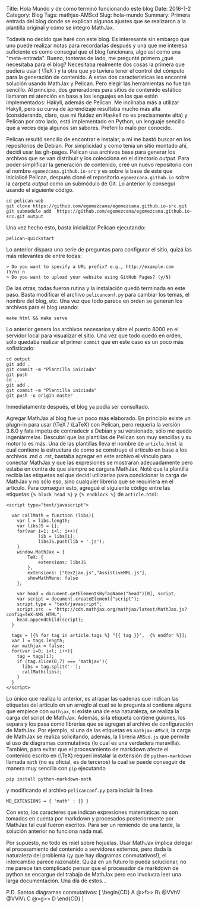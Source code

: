 Title: Hola Mundo y de como terminó funcionando este blog
Date: 2016-1-2
Category: Blog
Tags: mathjax-AMScd
Slug: hola-mundo
Summary: Primera entrada del blog donde se explican algunos ajustes que se realizaron a la plantilla original y cómo se integró MathJax.

Todavía no decido que haré con este blog. Es interesante sin embargo que uno puede realizar notas
para recordarlas después y una que me interesa suficiente es como conseguí que el blog funcionara, algo así
como una "meta-entrada". Bueno, tonteras de lado, me pregunté primero ¿qué necesitaba para el blog? Necesitaba realmente dos cosas
la primera que pudiera usar \( \TeX \) y la otra que yo tuviera tener el control del cómputo para la generación de contenido. 
A estas dos características les encontré solución usando MathJax y Pelican. Pero elegir las herramientas no fue tan sencillo. 
Al principio, dos generadores para sitios de contenido estático llamaron mi atención en base a los lenguajes en los que están 
implementados: Hakyll, además de Pelican. Me inclinaba más a utilizar Hakyll, pero su curva de aprendizaje resultaba mucho más alta
(considerando, claro, que mi fluidez en Haskell no es precisamente alta) y Pelican por otro lado, está implementado en Python, 
un lenguaje sencillo que a veces deja algunos sin sabores. Preferí lo malo por conocido.

Pelican resultó sencillo de encontrar e instalar, a mí me bastó buscar en los repositorios de Debian. 
Por simplicidad y como tenía un sitio montado ahí, decidí usar las gh-pages.  Pelican usa archivos base para generar los 
archivos que se van distribuir y los colecciona en el directorio *output*. Para poder simplificar la generación de contenido,
creé un nuevo repositorio con el nombre `egomezcana.github.io-src` y es sobre la base de este que inicialicé
Pelican, después cloné el repositorio `egomezcana.github.io` sobre la carpeta *output* como un submódulo de Git. Lo
anterior lo conseguí usando el siguiente código.

	cd pelican-web
	git clone https://github.com/egomezcana/egomezcana.github.io-src.git
	git submodule add  https://github.com/egomezcana/egomezcana.github.io-src.git output

Una vez hecho esto, basta inicializar Pelican ejecutando:

	pelican-quickstart

Lo anterior dispara una serie de preguntas para configurar el sitio, quizá las más relevantes de entre todas:

	> Do you want to specify a URL prefix? e.g., http://example.com   (Y/n) n
	> Do you want to upload your website using GitHub Pages? (y/N)

De las otras, todas fueron rutina y la instalación quedó terminada en este paso. Basta modificar
el archivo `pelicanconf.py` para cambiar los temas, el nombre del blog, etc. Una vez que todo
parece en orden se generan los archivos para el blog usando:
	
	make html && make serve

Lo anterior genera los archivos necesarios y abre el puerto 8000 en el servidor local para visualizar
el sitio. Una vez que todo quedó en orden, sólo quedaba realizar el primer `commit` que en este caso
es un poco más sofisticado:

	cd output
	git add .
	git commit -m "Plantilla iniciada"
	git push
	cd ..
	git add .
	git commit -m "Plantilla iniciada"
	git push -u origin master

Inmediatamente después, el blog ya podía ser consultado.

Agregar MathJax al blog fue un poco más elaborado. En principio existe un plugn-in para usar
\(\TeX / \LaTeX\) con Pelican, pero requería la versión 3.6.0 y fata ímpetu de contradecir a Debian
y su versionado, sólo me quedo ingeniármelas. Descubrí que las plantillas de Pelican son muy sencillas y su motor
lo es más. Una de las plantillas lleva el nombre de `article.html` la cual
contiene la estructura de como se construye el articulo en base a los archivos .md o .rst, bastaba
agregar en este archivo el vínculo para conectar MathJax y que las expresiones se mostraran adecuadamente 
pero estaba en contra de que siempre se cargara MathJax. Noté que la plantilla recibía las etiquetas así que
decidí utilizarlas para condicionar la carga de MathJax y no sólo eso, sino cualquier librería
que se requiriera en el artículo. Para conseguir esto, agregué el siguiente código entre las
etiquetas `{% block head %}` y `{% endblock %}` de `article.html`:

	<script type="text/javascript">

	  var callMath = function (libs){
	    var l = libs.length;
	    var libsJS = [];
	    for(var i=1; i<l; i++){
	            lib = libs[i];
	            libsJS.push(lib + '.js');
	    }
	    window.MathJax = {
	        TeX: {
	            extensions: libsJS
	        },
	        extensions: ["tex2jax.js","AssistiveMML.js"],
	        showMathMenu: false
	    };

	    var head = document.getElementsByTagName("head")[0], script;
	    var script = document.createElement("script");
	    script.type = "text/javascript";
	    script.src  = "http://cdn.mathjax.org/mathjax/latest/MathJax.js?config=TeX-AMS_HTML";
	    head.appendChild(script);
	  }

	  tags = [{% for tag in article.tags %} "{{ tag }}",  {% endfor %}];
	  var l = tags.length;
	  var mathjax = false;
	  for(var i=0; i<l; i++){
	    tag = tags[i];
	    if (tag.slice(0,7) === 'mathjax'){
	      libs = tag.split('-');
	      callMath(libs);
	    }
	  }
	</script>

Lo único que realiza lo anterior, es atrapar las cadenas que indican las etiquetas del artículo 
en un arreglo al cual se le pregunta si contiene alguna que empiece con `mathjax`, si existe una
de esa naturaleza, se realiza la carga del script de MathJax. Además, si la etiqueta
contiene guiones, los separa y los pasa como librerías que se agregan al archivo de configuración
de MathJax. Por ejemplo, si una de las etiquetas es `mathjax-AMScd`, la carga de MathJax se realiza
solicitando, además, la librería `AMScd.js` que permite el uso de diagramas conmutativos (lo cual es una
verdadera maravilla). También, para evitar que el procesamiento de markdown afecte el contenido escrito en \(\TeX\)
requerí instalar la extensión de `python-markdown` llamada `math` (no es oficial, es de terceros) la cual se 
puede conseguir de manera muy sencilla con `pip` ejecutando

	pip install python-markdown-math

y modificando el archivo `pelicanconf.py` para incluir la linea

	MD_EXTENSIONS = { 'math' : {} }

Con esto, los caracteres que indican expresiones matemáticas no son tomados en cuenta por markdown
y procesados posteriormente por MathJax tal cual fueron escritos. Para ser un remiendo de una tarde,
la solución anterior no funciona nada mal.

Por supuesto, no todo es miel sobre hojuelas. Usar MathJax implica delegar el procesamiento del contenido
a servidores externos, pero dada la naturaleza del problema (¡y que hay diagramas conmutativos!), el
intercambio parece razonable. Quizá en un futuro lo pueda solucionar, no me parece tan complicado 
pensar que el procesador de markdown de python se encargue del trabajo de MathJax pero eso involucra leer
una larga documentación. Una día de estos...


P.D. Santos diagramas conmutativos:
\[
\begin{CD}
A     @>f>>  B\\
@VVhV        @VViV\\
C     @>g>>  D
\end{CD}
\]


